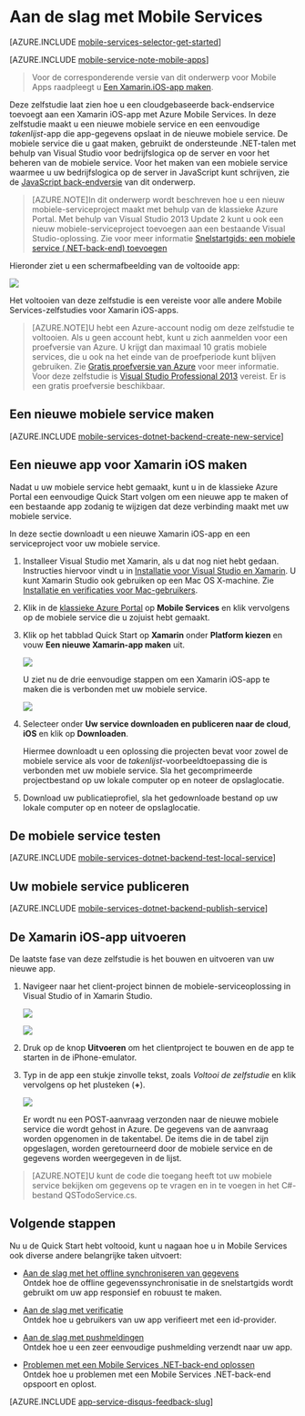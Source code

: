 <properties
    pageTitle="Aan de slag met Mobile Services voor Xamarin iOS-apps | Microsoft Azure"
    description="Volg deze zelfstudie om aan de slag te gaan met Azure Mobile Services voor Xamarin iOS-ontwikkeling"
    services="mobile-services"
    documentationCenter="xamarin"
    authors="lindydonna"
    manager="dwrede"
    editor="mollybos"/>

<tags
    ms.service="mobile-services"
    ms.workload="mobile"
    ms.tgt_pltfrm="mobile-xamarin-ios"
    ms.devlang="dotnet"
    ms.topic="get-started-article"
    ms.date="03/16/2016"
    ms.author="donnam"/>

# <a name="getting-started"> </a>Aan de slag met Mobile Services

[AZURE.INCLUDE [mobile-services-selector-get-started](../../includes/mobile-services-selector-get-started.md)]
&nbsp;

[AZURE.INCLUDE [mobile-service-note-mobile-apps](../../includes/mobile-services-note-mobile-apps.md)]
> Voor de corresponderende versie van dit onderwerp voor Mobile Apps raadpleegt u [Een Xamarin.iOS-app maken](../app-service-mobile/app-service-mobile-xamarin-ios-get-started.md).

Deze zelfstudie laat zien hoe u een cloudgebaseerde back-endservice toevoegt aan een Xamarin iOS-app met Azure Mobile Services. In deze zelfstudie maakt u een nieuwe mobiele service en een eenvoudige _takenlijst_-app die app-gegevens opslaat in de nieuwe mobiele service. De mobiele service die u gaat maken, gebruikt de ondersteunde .NET-talen met behulp van Visual Studio voor bedrijfslogica op de server en voor het beheren van de mobiele service. Voor het maken van een mobiele service waarmee u uw bedrijfslogica op de server in JavaScript kunt schrijven, zie de [JavaScript back-endversie] van dit onderwerp.

>[AZURE.NOTE]In dit onderwerp wordt beschreven hoe u een nieuw mobiele-serviceproject maakt met behulp van de klassieke Azure Portal. Met behulp van Visual Studio 2013 Update 2 kunt u ook een nieuw mobiele-serviceproject toevoegen aan een bestaande Visual Studio-oplossing. Zie voor meer informatie [Snelstartgids: een mobiele service (.NET-back-end) toevoegen](http://msdn.microsoft.com/library/windows/apps/dn629482.aspx)

Hieronder ziet u een schermafbeelding van de voltooide app:

![][0]


Het voltooien van deze zelfstudie is een vereiste voor alle andere Mobile Services-zelfstudies voor Xamarin iOS-apps.

>[AZURE.NOTE]U hebt een Azure-account nodig om deze zelfstudie te voltooien. Als u geen account hebt, kunt u zich aanmelden voor een proefversie van Azure. U krijgt dan maximaal 10 gratis mobiele services, die u ook na het einde van de proefperiode kunt blijven gebruiken. Zie <a href="http://www.windowsazure.com/pricing/free-trial/?WT.mc_id=A0E0E5C02&amp;returnurl=http%3A%2F%2Fwww.windowsazure.com%2Fen-us%2Fdocumentation%2Farticles%2Fmobile-services-dotnet-backend-xamarin-ios-get-started" target="_blank">Gratis proefversie van Azure</a> voor meer informatie.<br />Voor deze zelfstudie is <a href="https://go.microsoft.com/fwLink/p/?LinkID=257546" target="_blank">Visual Studio Professional 2013</a> vereist. Er is een gratis proefversie beschikbaar.

## Een nieuwe mobiele service maken

[AZURE.INCLUDE [mobile-services-dotnet-backend-create-new-service](../../includes/mobile-services-dotnet-backend-create-new-service.md)]

## Een nieuwe app voor Xamarin iOS maken

Nadat u uw mobiele service hebt gemaakt, kunt u in de klassieke Azure Portal een eenvoudige Quick Start volgen om een nieuwe app te maken of een bestaande app zodanig te wijzigen dat deze verbinding maakt met uw mobiele service.

In deze sectie downloadt u een nieuwe Xamarin iOS-app en een serviceproject voor uw mobiele service.

1. Installeer Visual Studio met Xamarin, als u dat nog niet hebt gedaan. Instructies hiervoor vindt u in [Installatie voor Visual Studio en Xamarin](https://msdn.microsoft.com/library/mt613162.aspx). U kunt Xamarin Studio ook gebruiken op een Mac OS X-machine. Zie [Installatie en verificaties voor Mac-gebruikers](https://msdn.microsoft.com/library/mt488770.aspx).

2. Klik in de [klassieke Azure Portal] op **Mobile Services** en klik vervolgens op de mobiele service die u zojuist hebt gemaakt.

3. Klik op het tabblad Quick Start op **Xamarin** onder **Platform kiezen** en vouw **Een nieuwe Xamarin-app maken** uit.

    ![][6]

    U ziet nu de drie eenvoudige stappen om een Xamarin iOS-app te maken die is verbonden met uw mobiele service.

    ![][7]

4. Selecteer onder **Uw service downloaden en publiceren naar de cloud**, **iOS** en klik op **Downloaden**.

    Hiermee downloadt u een oplossing die projecten bevat voor zowel de mobiele service als voor de _takenlijst_-voorbeeldtoepassing die is verbonden met uw mobiele service. Sla het gecomprimeerde projectbestand op uw lokale computer op en noteer de opslaglocatie.

5. Download uw publicatieprofiel, sla het gedownloade bestand op uw lokale computer op en noteer de opslaglocatie.

## De mobiele service testen

[AZURE.INCLUDE [mobile-services-dotnet-backend-test-local-service](../../includes/mobile-services-dotnet-backend-test-local-service.md)]

## Uw mobiele service publiceren

[AZURE.INCLUDE [mobile-services-dotnet-backend-publish-service](../../includes/mobile-services-dotnet-backend-publish-service.md)]

## De Xamarin iOS-app uitvoeren

De laatste fase van deze zelfstudie is het bouwen en uitvoeren van uw nieuwe app.

1. Navigeer naar het client-project binnen de mobiele-serviceoplossing in Visual Studio of in Xamarin Studio.

    ![][8]

    ![][9]

2. Druk op de knop **Uitvoeren** om het clientproject te bouwen en de app te starten in de iPhone-emulator.

3. Typ in de app een stukje zinvolle tekst, zoals _Voltooi de zelfstudie_ en klik vervolgens op het plusteken (**+**).

    ![][10]

    Er wordt nu een POST-aanvraag verzonden naar de nieuwe mobiele service die wordt gehost in Azure. De gegevens van de aanvraag worden opgenomen in de takentabel. De items die in de tabel zijn opgeslagen, worden geretourneerd door de mobiele service en de gegevens worden weergegeven in de lijst.

>[AZURE.NOTE]U kunt de code die toegang heeft tot uw mobiele service bekijken om gegevens op te vragen en in te voegen in het C#-bestand QSTodoService.cs.


## Volgende stappen
Nu u de Quick Start hebt voltooid, kunt u nagaan hoe u in Mobile Services ook diverse andere belangrijke taken uitvoert:

* [Aan de slag met het offline synchroniseren van gegevens]
  <br/>Ontdek hoe de offline gegevenssynchronisatie in de snelstartgids wordt gebruikt om uw app responsief en robuust te maken.

* [Aan de slag met verificatie]
  <br/>Ontdek hoe u gebruikers van uw app verifieert met een id-provider.

* [Aan de slag met pushmeldingen]
  <br/>Ontdek hoe u een zeer eenvoudige pushmelding verzendt naar uw app.

* [Problemen met een Mobile Services .NET-back-end oplossen]
  <br/> Ontdek hoe u problemen met een Mobile Services .NET-back-end opspoort en oplost.

[AZURE.INCLUDE [app-service-disqus-feedback-slug](../../includes/app-service-disqus-feedback-slug.md)]

<!-- Anchors. -->
[Aan de slag met Mobile Services]:#getting-started
[Een nieuwe mobiele service maken]:#create-new-service
[Volgende stappen]:#next-steps



<!-- Images. -->
[0]: ./media/mobile-services-dotnet-backend-xamarin-ios-get-started/mobile-quickstart-completed-ios.png
[6]: ./media/mobile-services-dotnet-backend-xamarin-ios-get-started/mobile-portal-quickstart-xamarin-ios.png
[7]: ./media/mobile-services-dotnet-backend-xamarin-ios-get-started/mobile-quickstart-steps-xamarin-ios.png
[8]: ./media/mobile-services-dotnet-backend-xamarin-ios-get-started/mobile-xamarin-project-ios-vs.png
[9]: ./media/mobile-services-dotnet-backend-xamarin-ios-get-started/mobile-xamarin-project-ios-xs.png
[10]: ./media/mobile-services-dotnet-backend-xamarin-ios-get-started/mobile-quickstart-startup-ios.png

<!-- URLs. -->
[Aan de slag met het offline synchroniseren van gegevens]: mobile-services-xamarin-ios-get-started-offline-data.md
[Aan de slag met verificatie]: mobile-services-dotnet-backend-xamarin-ios-get-started-users.md
[Aan de slag met pushmeldingen]: mobile-services-dotnet-backend-xamarin-ios-get-started-push.md
[Visual Studio Professional 2013]: https://go.microsoft.com/fwLink/p/?LinkID=257546
[Mobile Services SDK]: http://go.microsoft.com/fwlink/?LinkId=257545
[JavaScript en HTML]: mobile-services-win8-javascript/
[klassieke Azure Portal]: https://manage.windowsazure.com/
[JavaScript back-endversie]: mobile-services-ios-get-started.md
[Problemen met een Mobile Services .NET-back-end oplossen]: mobile-services-dotnet-backend-how-to-troubleshoot.md


<!--HONumber=Jun16_HO2-->


